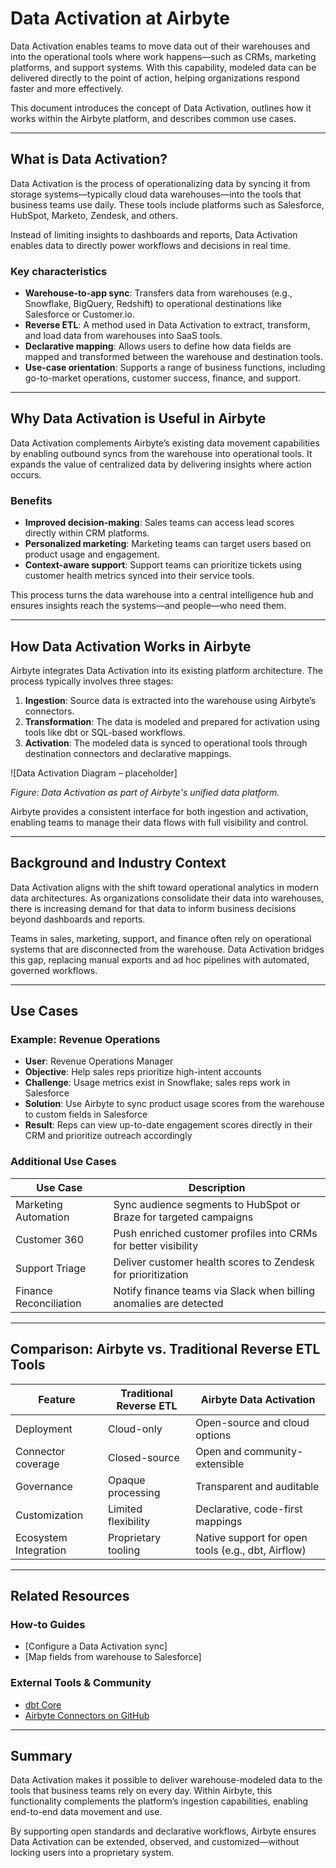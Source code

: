 # Data Activation at Airbyte

Data Activation enables teams to move data out of their warehouses and into the operational tools where work happens—such as CRMs, marketing platforms, and support systems. With this capability, modeled data can be delivered directly to the point of action, helping organizations respond faster and more effectively.

This document introduces the concept of Data Activation, outlines how it works within the Airbyte platform, and describes common use cases.

---

## What is Data Activation?

Data Activation is the process of operationalizing data by syncing it from storage systems—typically cloud data warehouses—into the tools that business teams use daily. These tools include platforms such as Salesforce, HubSpot, Marketo, Zendesk, and others.

Instead of limiting insights to dashboards and reports, Data Activation enables data to directly power workflows and decisions in real time.

### Key characteristics

- **Warehouse-to-app sync**: Transfers data from warehouses (e.g., Snowflake, BigQuery, Redshift) to operational destinations like Salesforce or Customer.io.
- **Reverse ETL**: A method used in Data Activation to extract, transform, and load data from warehouses into SaaS tools.
- **Declarative mapping**: Allows users to define how data fields are mapped and transformed between the warehouse and destination tools.
- **Use-case orientation**: Supports a range of business functions, including go-to-market operations, customer success, finance, and support.

---

## Why Data Activation is Useful in Airbyte

Data Activation complements Airbyte’s existing data movement capabilities by enabling outbound syncs from the warehouse into operational tools. It expands the value of centralized data by delivering insights where action occurs.

### Benefits

- **Improved decision-making**: Sales teams can access lead scores directly within CRM platforms.
- **Personalized marketing**: Marketing teams can target users based on product usage and engagement.
- **Context-aware support**: Support teams can prioritize tickets using customer health metrics synced into their service tools.

This process turns the data warehouse into a central intelligence hub and ensures insights reach the systems—and people—who need them.

---

## How Data Activation Works in Airbyte

Airbyte integrates Data Activation into its existing platform architecture. The process typically involves three stages:

1. **Ingestion**: Source data is extracted into the warehouse using Airbyte’s connectors.
2. **Transformation**: The data is modeled and prepared for activation using tools like dbt or SQL-based workflows.
3. **Activation**: The modeled data is synced to operational tools through destination connectors and declarative mappings.

![Data Activation Diagram – placeholder]

*Figure: Data Activation as part of Airbyte's unified data platform.*

Airbyte provides a consistent interface for both ingestion and activation, enabling teams to manage their data flows with full visibility and control.

---

## Background and Industry Context

Data Activation aligns with the shift toward operational analytics in modern data architectures. As organizations consolidate their data into warehouses, there is increasing demand for that data to inform business decisions beyond dashboards and reports.

Teams in sales, marketing, support, and finance often rely on operational systems that are disconnected from the warehouse. Data Activation bridges this gap, replacing manual exports and ad hoc pipelines with automated, governed workflows.

---

## Use Cases

### Example: Revenue Operations

- **User**: Revenue Operations Manager  
- **Objective**: Help sales reps prioritize high-intent accounts  
- **Challenge**: Usage metrics exist in Snowflake; sales reps work in Salesforce  
- **Solution**: Use Airbyte to sync product usage scores from the warehouse to custom fields in Salesforce  
- **Result**: Reps can view up-to-date engagement scores directly in their CRM and prioritize outreach accordingly  

### Additional Use Cases

| Use Case             | Description                                                       |
|----------------------|-------------------------------------------------------------------|
| Marketing Automation | Sync audience segments to HubSpot or Braze for targeted campaigns |
| Customer 360         | Push enriched customer profiles into CRMs for better visibility   |
| Support Triage       | Deliver customer health scores to Zendesk for prioritization      |
| Finance Reconciliation | Notify finance teams via Slack when billing anomalies are detected |

---

## Comparison: Airbyte vs. Traditional Reverse ETL Tools

| Feature              | Traditional Reverse ETL | Airbyte Data Activation                      |
|----------------------|--------------------------|-----------------------------------------------|
| Deployment           | Cloud-only               | Open-source and cloud options                 |
| Connector coverage   | Closed-source            | Open and community-extensible                |
| Governance           | Opaque processing        | Transparent and auditable                    |
| Customization        | Limited flexibility      | Declarative, code-first mappings              |
| Ecosystem Integration| Proprietary tooling      | Native support for open tools (e.g., dbt, Airflow) |

---

## Related Resources

### How-to Guides

- [Configure a Data Activation sync]
- [Map fields from warehouse to Salesforce]

### External Tools & Community

- [dbt Core](https://www.getdbt.com/)
- [Airbyte Connectors on GitHub](https://github.com/airbytehq/airbyte)

---

## Summary

Data Activation makes it possible to deliver warehouse-modeled data to the tools that business teams rely on every day. Within Airbyte, this functionality complements the platform’s ingestion capabilities, enabling end-to-end data movement and use.

By supporting open standards and declarative workflows, Airbyte ensures Data Activation can be extended, observed, and customized—without locking users into a proprietary system.
